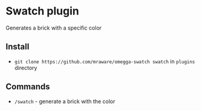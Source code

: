 # Swatch plugin

Generates a brick with a specific color

## Install

* `git clone https://github.com/mraware/omegga-swatch swatch` in `plugins` directory

## Commands

 * `/swatch` - generate a brick with the color
